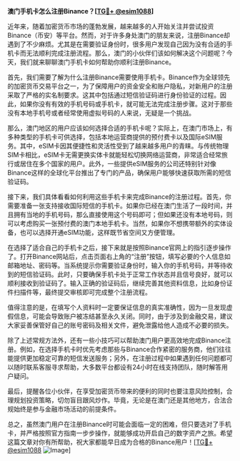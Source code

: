 **澳门手机卡怎么注册Binance？[[TG💪+ @esim1088](https://t.me/s/esim1088)]**

近年来，随着加密货币市场的蓬勃发展，越来越多的人开始关注并尝试投资Binance（币安）等平台。然而，对于许多身处澳门的朋友来说，注册Binance却遇到了不少麻烦。尤其是在需要验证身份时，很多用户发现自己因为没有合适的手机卡而无法顺利完成注册流程。那么，澳门的小伙伴们该如何解决这个问题呢？今天，我们就来聊聊澳门手机卡如何帮助你顺利注册Binance。

首先，我们需要了解为什么注册Binance需要使用手机卡。Binance作为全球领先的加密货币交易平台之一，为了保障用户的资金安全和账户隐私，对新用户的注册采取了严格的实名制要求。这其中包括通过短信验证码进行身份验证的过程。因此，如果你没有有效的手机号码或手机卡，就可能无法完成注册步骤。这对于那些没有本地手机号或者经常使用虚拟号码的人来说，无疑是一个挑战。

那么，澳门地区的用户应该如何选择合适的手机卡呢？实际上，在澳门市场上，有多种类型的手机卡可供选择，包括本地运营商提供的预付费卡以及国际eSIM服务。其中，eSIM卡因其便捷性和灵活性受到了越来越多用户的青睐。与传统物理SIM卡相比，eSIM卡无需更换实体卡就能轻松切换网络运营商，非常适合经常旅行或居住在多个国家的用户。此外，一些提供eSIM服务的公司还特别针对像Binance这样的全球化平台推出了专门的产品，确保用户能够快速获取所需的短信验证码。

接下来，我们具体看看如何利用这些手机卡来完成Binance的注册过程。首先，你需要准备一张支持接收国际短信的手机卡。如果你已经在澳门生活了一段时间，并且拥有当地的手机号码，那么直接使用这个号码即可；但如果还没有本地号码，则可以考虑购买一张预付费的澳门本地手机卡。当然，如果你不想携带额外的实体设备，也可以选择开通eSIM功能，这样既节省空间又方便管理。

在选择了适合自己的手机卡之后，接下来就是按照Binance官网上的指引逐步操作了。打开Binance网站后，点击页面右上角的“注册”按钮，填写必要的个人信息如邮箱地址、密码等。当系统提示你需要验证身份时，输入你的手机号码，并等待收到的短信验证码。此时，只要确保手机卡处于正常工作状态并且信号良好，就可以顺利接收到验证码了。输入正确的验证码后，继续完善其他资料信息，比如身份证件扫描件等，最终提交审核即可完成整个注册流程。

值得注意的是，在填写个人资料时一定要保证信息的真实准确性，因为一旦发现虚假信息，可能会导致账户被冻结甚至永久关闭。同时，由于涉及到金融交易，建议大家妥善保管好自己的账号密码及相关文件，避免泄露给他人造成不必要的损失。

除了上述常规方法外，还有一些小技巧可以帮助澳门用户更高效地完成Binance注册。例如，在选择手机卡时优先考虑那些与Binance合作紧密的服务商，他们往往能提供更加稳定可靠的短信发送服务；另外，在注册过程中如果遇到任何问题都可以随时联系客服寻求帮助，大多数平台都设有24小时在线支持团队，随时解答用户疑问。

最后，提醒各位小伙伴，在享受加密货币带来的便利的同时也要注意风险控制，合理规划投资策略，切勿盲目跟风炒作。毕竟，无论是在澳门还是其他地方，合法合规始终是参与金融市场活动的前提条件。

总之，虽然澳门用户在注册Binance时可能会面临一定的困难，但只要选对了手机卡，并严格按照官方指南一步步操作，就能够成功开启自己的数字资产之旅。希望这篇文章对你有所帮助，祝大家都能早日成为合格的Binance用户！[[TG💪+ @esim1088](https://t.me/s/esim1088) ![Image](https://i.postimg.cc/4NQfJmqS/Snipaste-2025-05-13-00-14-12.png)]